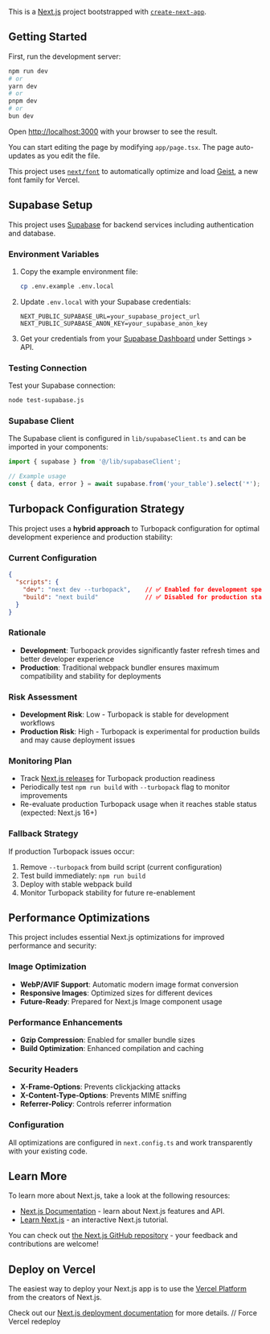 This is a [Next.js](https://nextjs.org) project bootstrapped with [`create-next-app`](https://nextjs.org/docs/app/api-reference/cli/create-next-app).

## Getting Started

First, run the development server:

```bash
npm run dev
# or
yarn dev
# or
pnpm dev
# or
bun dev
```

Open [http://localhost:3000](http://localhost:3000) with your browser to see the result.

You can start editing the page by modifying `app/page.tsx`. The page auto-updates as you edit the file.

This project uses [`next/font`](https://nextjs.org/docs/app/building-your-application/optimizing/fonts) to automatically optimize and load [Geist](https://vercel.com/font), a new font family for Vercel.

## Supabase Setup

This project uses [Supabase](https://supabase.com) for backend services including authentication and database.

### Environment Variables

1. Copy the example environment file:
   ```bash
   cp .env.example .env.local
   ```

2. Update `.env.local` with your Supabase credentials:
   ```env
   NEXT_PUBLIC_SUPABASE_URL=your_supabase_project_url
   NEXT_PUBLIC_SUPABASE_ANON_KEY=your_supabase_anon_key
   ```

3. Get your credentials from your [Supabase Dashboard](https://supabase.com/dashboard) under Settings > API.

### Testing Connection

Test your Supabase connection:
```bash
node test-supabase.js
```

### Supabase Client

The Supabase client is configured in `lib/supabaseClient.ts` and can be imported in your components:

```typescript
import { supabase } from '@/lib/supabaseClient';

// Example usage
const { data, error } = await supabase.from('your_table').select('*');
```

## Turbopack Configuration Strategy

This project uses a **hybrid approach** to Turbopack configuration for optimal development experience and production stability:

### Current Configuration
```json
{
  "scripts": {
    "dev": "next dev --turbopack",    // ✅ Enabled for development speed
    "build": "next build"             // ✅ Disabled for production stability
  }
}
```

### Rationale
- **Development**: Turbopack provides significantly faster refresh times and better developer experience
- **Production**: Traditional webpack bundler ensures maximum compatibility and stability for deployments

### Risk Assessment
- **Development Risk**: Low - Turbopack is stable for development workflows
- **Production Risk**: High - Turbopack is experimental for production builds and may cause deployment issues

### Monitoring Plan
- Track [Next.js releases](https://github.com/vercel/next.js/releases) for Turbopack production readiness
- Periodically test `npm run build` with `--turbopack` flag to monitor improvements
- Re-evaluate production Turbopack usage when it reaches stable status (expected: Next.js 16+)

### Fallback Strategy
If production Turbopack issues occur:
1. Remove `--turbopack` from build script (current configuration)
2. Test build immediately: `npm run build`
3. Deploy with stable webpack build
4. Monitor Turbopack stability for future re-enablement

## Performance Optimizations

This project includes essential Next.js optimizations for improved performance and security:

### Image Optimization
- **WebP/AVIF Support**: Automatic modern image format conversion
- **Responsive Images**: Optimized sizes for different devices
- **Future-Ready**: Prepared for Next.js Image component usage

### Performance Enhancements
- **Gzip Compression**: Enabled for smaller bundle sizes
- **Build Optimization**: Enhanced compilation and caching

### Security Headers
- **X-Frame-Options**: Prevents clickjacking attacks
- **X-Content-Type-Options**: Prevents MIME sniffing
- **Referrer-Policy**: Controls referrer information

### Configuration
All optimizations are configured in `next.config.ts` and work transparently with your existing code.

## Learn More

To learn more about Next.js, take a look at the following resources:

- [Next.js Documentation](https://nextjs.org/docs) - learn about Next.js features and API.
- [Learn Next.js](https://nextjs.org/learn) - an interactive Next.js tutorial.

You can check out [the Next.js GitHub repository](https://github.com/vercel/next.js) - your feedback and contributions are welcome!

## Deploy on Vercel

The easiest way to deploy your Next.js app is to use the [Vercel Platform](https://vercel.com/new?utm_medium=default-template&filter=next.js&utm_source=create-next-app&utm_campaign=create-next-app-readme) from the creators of Next.js.

Check out our [Next.js deployment documentation](https://nextjs.org/docs/app/building-your-application/deploying) for more details.
// Force Vercel redeploy
